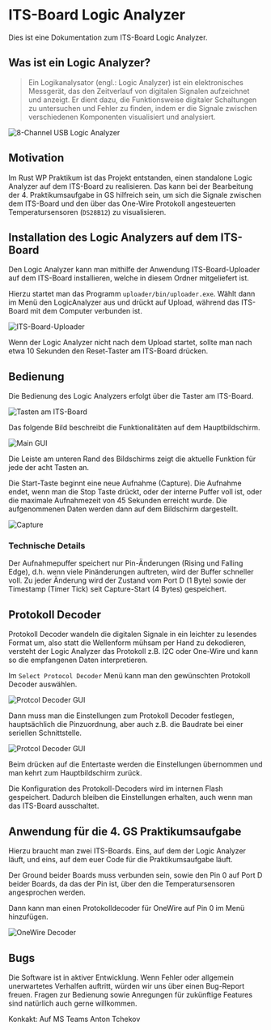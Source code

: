 # ITS-Board Logic Analyzer

Dies ist eine Dokumentation zum ITS-Board Logic Analyzer.

## Was ist ein Logic Analyzer?

> Ein Logikanalysator (engl.: Logic Analyzer) ist ein elektronisches Messgerät,
> das den Zeitverlauf von digitalen Signalen aufzeichnet und anzeigt. Er dient
> dazu, die Funktionsweise digitaler Schaltungen zu untersuchen und Fehler zu
> finden, indem er die Signale zwischen verschiedenen Komponenten visualisiert
> und analysiert.

![8-Channel USB Logic Analyzer](la_8ch.jpg)

## Motivation

Im Rust WP Praktikum ist das Projekt entstanden, einen standalone Logic Analyzer auf dem ITS-Board zu realisieren. Das kann bei der Bearbeitung der
4. Praktikumsaufgabe in GS hilfreich sein, um sich die Signale zwischen dem
ITS-Board und den über das One-Wire Protokoll angesteuerten Temperatursensoren
(`DS28B12`) zu visualisieren.

## Installation des Logic Analyzers auf dem ITS-Board

Den Logic Analyzer kann man mithilfe der Anwendung ITS-Board-Uploader
auf dem ITS-Board installieren, welche in diesem Ordner mitgeliefert
ist.

Hierzu startet man das Programm `uploader/bin/uploader.exe`.
Wählt dann im Menü den LogicAnalyzer aus und drückt auf Upload,
während das ITS-Board mit dem Computer verbunden ist.

![ITS-Board-Uploader](uploader.png)

Wenn der Logic Analyzer nicht nach dem Upload startet, sollte man nach
etwa 10 Sekunden den Reset-Taster am ITS-Board drücken.

## Bedienung

Die Bedienung des Logic Analyzers erfolgt über die Taster am
ITS-Board.

![Tasten am ITS-Board](tasten.jpg)

Das folgende Bild beschreibt die Funktionalitäten auf dem Hauptbildschirm.

![Main GUI](gui.png)

Die Leiste am unteren Rand des Bildschirms zeigt die aktuelle
Funktion für jede der acht Tasten an.

Die Start-Taste beginnt eine neue Aufnahme (Capture).
Die Aufnahme endet, wenn man die Stop Taste drückt, oder der interne Puffer
voll ist, oder die maximale Aufnahmezeit von 45 Sekunden erreicht wurde.
Die aufgenommenen Daten werden dann auf dem Bildschirm dargestellt.

![Capture](capture.png)

### Technische Details

Der Aufnahmepuffer speichert nur Pin-Änderungen (Rising und Falling Edge), d.h.
wenn viele Pinänderungen auftreten, wird der Buffer schneller voll. Zu jeder
Änderung wird der Zustand vom Port D (1 Byte) sowie der Timestamp (Timer Tick)
seit Capture-Start (4 Bytes) gespeichert.

## Protokoll Decoder

Protokoll Decoder wandeln die digitalen Signale in ein leichter
zu lesendes Format um, also statt die Wellenform mühsam per Hand zu
dekodieren, versteht der Logic Analyzer das Protokoll z.B. I2C oder
One-Wire und kann so die empfangenen Daten interpretieren.

Im `Select Protocol Decoder` Menü kann man den gewünschten Protokoll Decoder
auswählen.

![Protcol Decoder GUI](add_decoder.png)

Dann muss man die Einstellungen zum Protokoll Decoder festlegen, hauptsächlich
die Pinzuordnung, aber auch z.B. die Baudrate bei einer seriellen Schnittstelle.

![Protcol Decoder GUI](decoder_settings.png)

Beim drücken auf die Entertaste werden die Einstellungen übernommen und man
kehrt zum Hauptbildschirm zurück.

Die Konfiguration des Protokoll-Decoders wird im internen Flash gespeichert.
Dadurch bleiben die Einstellungen erhalten, auch wenn man das ITS-Board
ausschaltet.


## Anwendung für die 4. GS Praktikumsaufgabe

Hierzu braucht man zwei ITS-Boards. Eins, auf dem der
Logic Analyzer läuft, und eins, auf dem euer Code für
die Praktikumsaufgabe läuft.

Der Ground beider Boards muss verbunden sein, sowie den
Pin 0 auf Port D beider Boards, da das der Pin ist, über
den die Temperatursensoren angesprochen werden.

Dann kann man einen Protokolldecoder für OneWire auf
Pin 0 im Menü hinzufügen.

![OneWire Decoder](decoder_onewire.png)

## Bugs

Die Software ist in aktiver Entwicklung. Wenn Fehler oder allgemein
unerwartetes Verhalfen auftritt, würden wir uns über einen Bug-Report
freuen. Fragen zur Bedienung sowie Anregungen für zukünftige Features
sind natürlich auch gerne willkommen.

Konkakt: Auf MS Teams Anton Tchekov

